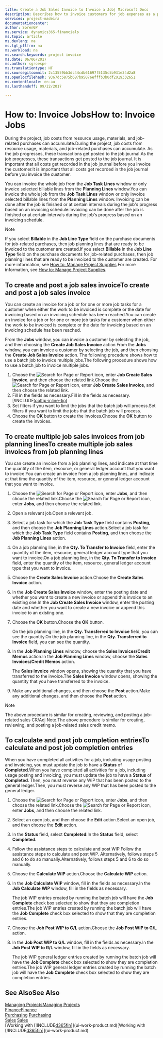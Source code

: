 ```yaml
---
title: Create a Job Sales Invoice to Invoice a Job| Microsoft Docs
description: Describes how to invoice customers for job expenses as a project progresses.
services: project-madeira
documentationcenter: 
author: SorenGP
ms.service: dynamics365-financials
ms.topic: article
ms.devlang: na
ms.tgt_pltfrm: na
ms.workload: na
ms.search.keywords: project invoice
ms.date: 06/06/2017
ms.author: sgroespe
ms.translationtype: HT
ms.sourcegitcommit: 2c13559bb3dc44cdb61697f5135c5b931e34d2a8
ms.openlocfilehash: 9367dc5875b687b95076efffb3b0df2019332651
ms.contentlocale: en-au
ms.lasthandoff: 09/22/2017

---
```

# <a name="how-to-invoice-jobs"></a><span data-ttu-id="48bc2-103">How to: Invoice Jobs</span><span class="sxs-lookup"><span data-stu-id="48bc2-103">How to: Invoice Jobs</span></span>
<span data-ttu-id="48bc2-104">During the project, job costs from resource usage, materials, and job-related purchases can accumulate.</span><span class="sxs-lookup"><span data-stu-id="48bc2-104">During the project, job costs from resource usage, materials, and job-related purchases can accumulate.</span></span> <span data-ttu-id="48bc2-105">As the job progresses, these transactions get posted to the job journal.</span><span class="sxs-lookup"><span data-stu-id="48bc2-105">As the job progresses, these transactions get posted to the job journal.</span></span> <span data-ttu-id="48bc2-106">It is important that all costs get recorded in the job journal before you invoice the customer.</span><span class="sxs-lookup"><span data-stu-id="48bc2-106">It is important that all costs get recorded in the job journal before you invoice the customer.</span></span>

<span data-ttu-id="48bc2-107">You can invoice the whole job from the **Job Task Lines** window or only invoice selected billable lines from the **Planning Lines** window.</span><span class="sxs-lookup"><span data-stu-id="48bc2-107">You can invoice the whole job from the **Job Task Lines** window or only invoice selected billable lines from the **Planning Lines** window.</span></span> <span data-ttu-id="48bc2-108">Invoicing can be done after the job is finished or at certain intervals during the job's progress based on an invoicing schedule.</span><span class="sxs-lookup"><span data-stu-id="48bc2-108">Invoicing can be done after the job is finished or at certain intervals during the job's progress based on an invoicing schedule.</span></span>

> [!NOTE]  
>   <span data-ttu-id="48bc2-109">If you select **Billable** in the **Job Line Type** field on the purchase documents for job-related purchases, then job planning lines that are ready to be invoiced to the customer are created.</span><span class="sxs-lookup"><span data-stu-id="48bc2-109">If you select **Billable** in the **Job Line Type** field on the purchase documents for job-related purchases, then job planning lines that are ready to be invoiced to the customer are created.</span></span> <span data-ttu-id="48bc2-110">For more information, see [How to: Manage Project Supplies](projects-how-manage-project-supplies.md).</span><span class="sxs-lookup"><span data-stu-id="48bc2-110">For more information, see [How to: Manage Project Supplies](projects-how-manage-project-supplies.md).</span></span>

## <a name="to-create-and-post-a-job-sales-invoice"></a><span data-ttu-id="48bc2-111">To create and post a job sales invoice</span><span class="sxs-lookup"><span data-stu-id="48bc2-111">To create and post a job sales invoice</span></span>
<span data-ttu-id="48bc2-112">You can create an invoice for a job or for one or more job tasks for a customer when either the work to be invoiced is complete or the date for invoicing based on an invoicing schedule has been reached.</span><span class="sxs-lookup"><span data-stu-id="48bc2-112">You can create an invoice for a job or for one or more job tasks for a customer when either the work to be invoiced is complete or the date for invoicing based on an invoicing schedule has been reached.</span></span>

<span data-ttu-id="48bc2-113">From the **Jobs** window, you can invoice a customer by selecting the job, and then choosing the **Create Job Sales Invoice** action.</span><span class="sxs-lookup"><span data-stu-id="48bc2-113">From the **Jobs** window, you can invoice a customer by selecting the job, and then choosing the **Create Job Sales Invoice** action.</span></span> <span data-ttu-id="48bc2-114">The following procedure shows how to use a batch job to invoice multiple jobs.</span><span class="sxs-lookup"><span data-stu-id="48bc2-114">The following procedure shows how to use a batch job to invoice multiple jobs.</span></span>  

1. <span data-ttu-id="48bc2-115">Choose the ![Search for Page or Report](media/ui-search/search_small.png "Search for Page or Report icon") icon, enter **Job Create Sales Invoice**, and then choose the related link.</span><span class="sxs-lookup"><span data-stu-id="48bc2-115">Choose the ![Search for Page or Report](media/ui-search/search_small.png "Search for Page or Report icon") icon, enter **Job Create Sales Invoice**, and then choose the related link.</span></span>  
2. <span data-ttu-id="48bc2-116">Fill in the fields as necessary.</span><span class="sxs-lookup"><span data-stu-id="48bc2-116">Fill in the fields as necessary.</span></span> [!INCLUDE[tooltip-inline-tip](includes/tooltip-inline-tip_md.md)]
3. <span data-ttu-id="48bc2-117">Set filters if you want to limit the jobs that the batch job will process.</span><span class="sxs-lookup"><span data-stu-id="48bc2-117">Set filters if you want to limit the jobs that the batch job will process.</span></span>
4. <span data-ttu-id="48bc2-118">Choose the **OK** button to create the invoices.</span><span class="sxs-lookup"><span data-stu-id="48bc2-118">Choose the **OK** button to create the invoices.</span></span>  

## <a name="to-create-multiple-job-sales-invoices-from-job-planning-lines"></a><span data-ttu-id="48bc2-119">To create multiple job sales invoices from job planning lines</span><span class="sxs-lookup"><span data-stu-id="48bc2-119">To create multiple job sales invoices from job planning lines</span></span>
<span data-ttu-id="48bc2-120">You can create an invoice from a job planning lines, and indicate at that time the quantity of the item, resource, or general ledger account that you want to invoice.</span><span class="sxs-lookup"><span data-stu-id="48bc2-120">You can create an invoice from a job planning lines, and indicate at that time the quantity of the item, resource, or general ledger account that you want to invoice.</span></span>

1. <span data-ttu-id="48bc2-121">Choose the ![Search for Page or Report](media/ui-search/search_small.png "Search for Page or Report icon") icon, enter **Jobs**, and then choose the related link.</span><span class="sxs-lookup"><span data-stu-id="48bc2-121">Choose the ![Search for Page or Report](media/ui-search/search_small.png "Search for Page or Report icon") icon, enter **Jobs**, and then choose the related link.</span></span>
2. <span data-ttu-id="48bc2-122">Open a relevant job.</span><span class="sxs-lookup"><span data-stu-id="48bc2-122">Open a relevant job.</span></span>
3. <span data-ttu-id="48bc2-123">Select a job task for which the **Job Task Type** field contains **Posting**, and then choose the **Job Planning Lines** action.</span><span class="sxs-lookup"><span data-stu-id="48bc2-123">Select a job task for which the **Job Task Type** field contains **Posting**, and then choose the **Job Planning Lines** action.</span></span>  
4. <span data-ttu-id="48bc2-124">On a job planning line, in the **Qty. To Transfer to Invoice** field, enter the quantity of the item, resource, general ledger account type that you want to invoice.</span><span class="sxs-lookup"><span data-stu-id="48bc2-124">On a job planning line, in the **Qty. To Transfer to Invoice** field, enter the quantity of the item, resource, general ledger account type that you want to invoice.</span></span>  
5. <span data-ttu-id="48bc2-125">Choose the **Create Sales Invoice** action.</span><span class="sxs-lookup"><span data-stu-id="48bc2-125">Choose the **Create Sales Invoice** action.</span></span>
6. <span data-ttu-id="48bc2-126">In the **Job Create Sales Invoice** window, enter the posting date and whether you want to create a new invoice or append this invoice to an existing one.</span><span class="sxs-lookup"><span data-stu-id="48bc2-126">In the **Job Create Sales Invoice** window, enter the posting date and whether you want to create a new invoice or append this invoice to an existing one.</span></span>
7. <span data-ttu-id="48bc2-127">Choose the **OK** button.</span><span class="sxs-lookup"><span data-stu-id="48bc2-127">Choose the **OK** button.</span></span>  

    <span data-ttu-id="48bc2-128">On the job planning line, in the **Qty. Transferred to Invoice** field, you can see the quantity.</span><span class="sxs-lookup"><span data-stu-id="48bc2-128">On the job planning line, in the **Qty. Transferred to Invoice** field, you can see the quantity.</span></span>
8. <span data-ttu-id="48bc2-129">In the **Job Planning Lines** window, choose the **Sales Invoices/Credit Memos** action.</span><span class="sxs-lookup"><span data-stu-id="48bc2-129">In the **Job Planning Lines** window, choose the **Sales Invoices/Credit Memos** action.</span></span>

    <span data-ttu-id="48bc2-130">The **Sales Invoice** window opens, showing the quantity that you have transferred to the invoice.</span><span class="sxs-lookup"><span data-stu-id="48bc2-130">The **Sales Invoice** window opens, showing the quantity that you have transferred to the invoice.</span></span>  
9. <span data-ttu-id="48bc2-131">Make any additional changes, and then choose the **Post** action.</span><span class="sxs-lookup"><span data-stu-id="48bc2-131">Make any additional changes, and then choose the **Post** action.</span></span>

> [!NOTE]  
>   <span data-ttu-id="48bc2-132">The above procedure is similar for creating, reviewing, and posting a job-related sales CR/Adj Note.</span><span class="sxs-lookup"><span data-stu-id="48bc2-132">The above procedure is similar for creating, reviewing, and posting a job-related sales credit memo.</span></span>

## <a name="to-calculate-and-post-job-completion-entries"></a><span data-ttu-id="48bc2-133">To calculate and post job completion entries</span><span class="sxs-lookup"><span data-stu-id="48bc2-133">To calculate and post job completion entries</span></span>
<span data-ttu-id="48bc2-134">When you have completed all activities for a job, including usage posting and invoicing, you must update the job to have a **Status** of **Completed**.</span><span class="sxs-lookup"><span data-stu-id="48bc2-134">When you have completed all activities for a job, including usage posting and invoicing, you must update the job to have a **Status** of **Completed**.</span></span> <span data-ttu-id="48bc2-135">Then, you must reverse any WIP that has been posted to the general ledger.</span><span class="sxs-lookup"><span data-stu-id="48bc2-135">Then, you must reverse any WIP that has been posted to the general ledger.</span></span>

1. <span data-ttu-id="48bc2-136">Choose the ![Search for Page or Report](media/ui-search/search_small.png "Search for Page or Report icon") icon, enter **Jobs**, and then choose the related link.</span><span class="sxs-lookup"><span data-stu-id="48bc2-136">Choose the ![Search for Page or Report](media/ui-search/search_small.png "Search for Page or Report icon") icon, enter **Jobs**, and then choose the related link.</span></span>  
2. <span data-ttu-id="48bc2-137">Select an open job, and then choose the **Edit** action.</span><span class="sxs-lookup"><span data-stu-id="48bc2-137">Select an open job, and then choose the **Edit** action.</span></span>
3. <span data-ttu-id="48bc2-138">In the **Status** field, select **Completed**.</span><span class="sxs-lookup"><span data-stu-id="48bc2-138">In the **Status** field, select **Completed**.</span></span>
4. <span data-ttu-id="48bc2-139">Follow the assistance steps to calculate and post WIP.</span><span class="sxs-lookup"><span data-stu-id="48bc2-139">Follow the assistance steps to calculate and post WIP.</span></span> <span data-ttu-id="48bc2-140">Alternatively, follows steps 5 and 6 to do so manually.</span><span class="sxs-lookup"><span data-stu-id="48bc2-140">Alternatively, follows steps 5 and 6 to do so manually.</span></span>  
5. <span data-ttu-id="48bc2-141">Choose the **Calculate WIP** action.</span><span class="sxs-lookup"><span data-stu-id="48bc2-141">Choose the **Calculate WIP** action.</span></span>
6. <span data-ttu-id="48bc2-142">In the **Job Calculate WIP** window, fill in the fields as necessary.</span><span class="sxs-lookup"><span data-stu-id="48bc2-142">In the **Job Calculate WIP** window, fill in the fields as necessary.</span></span>  

     <span data-ttu-id="48bc2-143">The job WIP entries created by running the batch job will have the **Job Complete** check box selected to show that they are completion entries.</span><span class="sxs-lookup"><span data-stu-id="48bc2-143">The job WIP entries created by running the batch job will have the **Job Complete** check box selected to show that they are completion entries.</span></span>  
7. <span data-ttu-id="48bc2-144">Choose the **Job Post WIP to G/L** action.</span><span class="sxs-lookup"><span data-stu-id="48bc2-144">Choose the **Job Post WIP to G/L** action.</span></span>
8. <span data-ttu-id="48bc2-145">In the **Job Post WIP to G/L** window, fill in the fields as necessary.</span><span class="sxs-lookup"><span data-stu-id="48bc2-145">In the **Job Post WIP to G/L** window, fill in the fields as necessary.</span></span>  

     <span data-ttu-id="48bc2-146">The job WIP general ledger entries created by running the batch job will have the **Job Complete** check box selected to show they are completion entries.</span><span class="sxs-lookup"><span data-stu-id="48bc2-146">The job WIP general ledger entries created by running the batch job will have the **Job Complete** check box selected to show they are completion entries.</span></span>

## <a name="see-also"></a><span data-ttu-id="48bc2-147">See Also</span><span class="sxs-lookup"><span data-stu-id="48bc2-147">See Also</span></span>
[<span data-ttu-id="48bc2-148">Managing Projects</span><span class="sxs-lookup"><span data-stu-id="48bc2-148">Managing Projects</span></span>](projects-manage-projects.md)  
[<span data-ttu-id="48bc2-149">Finance</span><span class="sxs-lookup"><span data-stu-id="48bc2-149">Finance</span></span>](finance.md)  
<span data-ttu-id="48bc2-150">[Purchasing](purchasing-manage-purchasing.md)       </span><span class="sxs-lookup"><span data-stu-id="48bc2-150">[Purchasing](purchasing-manage-purchasing.md)       </span></span>  
<span data-ttu-id="48bc2-151">[Sales](sales-manage-sales.md)    </span><span class="sxs-lookup"><span data-stu-id="48bc2-151">[Sales](sales-manage-sales.md)    </span></span>  
<span data-ttu-id="48bc2-152">[Working with [!INCLUDE[d365fin](includes/d365fin_md.md)]](ui-work-product.md)</span><span class="sxs-lookup"><span data-stu-id="48bc2-152">[Working with [!INCLUDE[d365fin](includes/d365fin_md.md)]](ui-work-product.md)</span></span>  

